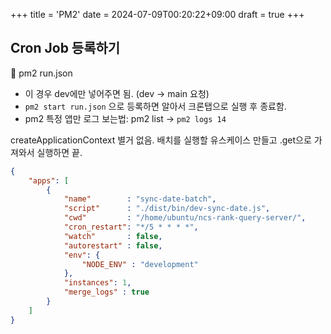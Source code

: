 +++
title = 'PM2'
date = 2024-07-09T00:20:22+09:00
draft = true
+++

## Cron Job 등록하기

🔺 pm2 run.json 
- 이 경우 dev에만 넣어주면 됨. (dev -> main 요청)
- `pm2 start run.json` 으로 등록하면 알아서 크론탭으로 실행 후 종료함.
- pm2 특정 앱만 로그 보는법: pm2 list -> `pm2 logs 14`

createApplicationContext 별거 없음.
배치를 실행할 유스케이스 만들고
.get으로 가져와서 실행하면 끝.


```json
{
    "apps": [
		{
			"name"        : "sync-date-batch",
			"script"      : "./dist/bin/dev-sync-date.js",
			"cwd"         : "/home/ubuntu/ncs-rank-query-server/",
			"cron_restart": "*/5 * * * *",
			"watch"       : false,
			"autorestart" : false,
			"env": {
				"NODE_ENV" : "development"
			},
			"instances": 1,
			"merge_logs" : true
        }
    ]
}
```